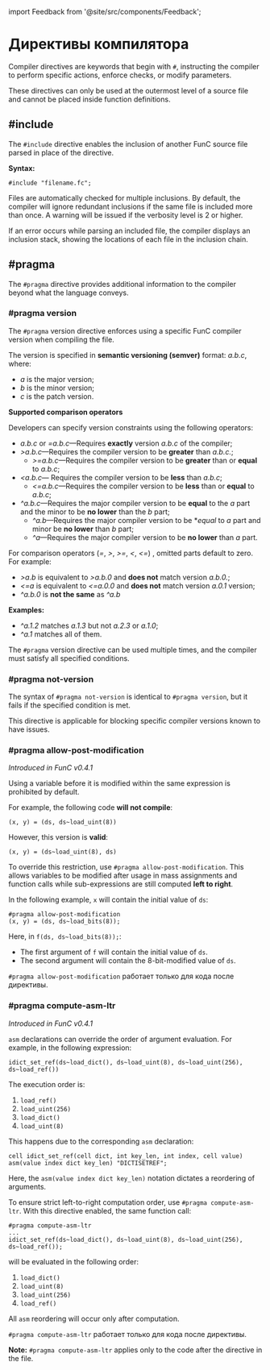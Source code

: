 import Feedback from '@site/src/components/Feedback';

# Директивы компилятора

Compiler directives are keywords that begin with `#`, instructing the compiler to perform specific actions, enforce checks, or modify parameters.

These directives can only be used at the outermost level of a source file and cannot be placed inside function definitions.

## #include

The `#include` directive enables the inclusion of another FunC source file parsed in place of the directive.

**Syntax:**

```func
#include "filename.fc";
```

Files are automatically checked for multiple inclusions. By default, the compiler will ignore redundant inclusions if the same file is included more than once. A warning will be issued if the verbosity level is 2 or higher.

If an error occurs while parsing an included file, the compiler displays an inclusion stack, showing the locations of each file in the inclusion chain.

## #pragma

The `#pragma` directive provides additional information to the compiler beyond what the language conveys.

### #pragma version

The `#pragma` version directive enforces using a specific FunC compiler version when compiling the file.

The version is specified in **semantic versioning (semver)** format: _a.b.c_, where:

- _a_ is the major version;
- _b_ is the minor version;
- _c_ is the patch version.

**Supported comparison operators**

Developers can specify version constraints using the following operators:

- _a.b.c_ or _=a.b.c_—Requires **exactly** version _a.b.c_ of the compiler;
- _>a.b.c_—Requires the compiler version to be **greater** than _a.b.c._;
  - _>=a.b.c_—Requires the compiler version to be **greater** than or **equal** to _a.b.c_;
- _\<a.b.c_— Requires the compiler version to be **less** than _a.b.c_;
  - _\<=a.b.c_—Requires the compiler version to be **less** than or **equal** to _a.b.c_;
- _^a.b.c_—Requires the major compiler version to be **equal** to the _a_ part and the minor to be **no lower** than the _b_ part;
  - _^a.b_—Requires the major compiler version to be \*_equal_ to _a_ part and minor be **no lower** than _b_ part;
  - _^a_—Requires the major compiler version to be **no lower** than _a_ part.

For comparison operators (_=_, _>_, _>=_, _\<_, _\<=_) , omitted parts default to zero.
For example:

- _>a.b_ is equivalent to _>a.b.0_ and **does not** match version _a.b.0._;
- _\<=a_ is equivalent to _\<=a.0.0_ and **does not** match version _a.0.1_ version;
- _^a.b.0_ is **not the same** as _^a.b_

**Examples:**

- _^a.1.2_ matches _a.1.3_ but not _a.2.3_ or _a.1.0_;
- _^a.1_ matches all of them.

The `#pragma` version directive can be used multiple times, and the compiler must satisfy all specified conditions.

### #pragma not-version

The syntax of `#pragma not-version` is identical to `#pragma version`, but it fails if the specified condition is met.

This directive is applicable for blocking specific compiler versions known to have issues.

### #pragma allow-post-modification

_Introduced in FunC v0.4.1_

Using a variable before it is modified within the same expression is prohibited by default.

For example, the following code **will not compile**:

```func
(x, y) = (ds, ds~load_uint(8))
```

However, this version is **valid**:

```func
(x, y) = (ds~load_uint(8), ds)
```

To override this restriction, use `#pragma allow-post-modification`. This allows variables to be modified after usage in mass assignments and function calls while sub-expressions are still computed **left to right**.

In the following example, `x` will contain the initial value of `ds`:

```func
#pragma allow-post-modification
(x, y) = (ds, ds~load_bits(8)); 
```

Here, in `f(ds, ds~load_bits(8));`:

- The first argument of `f` will contain the initial value of `ds`.
- The second argument will contain the 8-bit-modified value of `ds`.

`#pragma allow-post-modification` работает только для кода после директивы.

### #pragma compute-asm-ltr

_Introduced in FunC v0.4.1_

`asm` declarations can override the order of argument evaluation. For example, in the following expression:

```func
idict_set_ref(ds~load_dict(), ds~load_uint(8), ds~load_uint(256), ds~load_ref())
```

The execution order is:

1. `load_ref()`
2. `load_uint(256)`
3. `load_dict()`
4. `load_uint(8)`

This happens due to the corresponding `asm` declaration:

```func
cell idict_set_ref(cell dict, int key_len, int index, cell value) asm(value index dict key_len) "DICTISETREF";
```

Here, the `asm(value index dict key_len)` notation dictates a reordering of arguments.

To ensure strict left-to-right computation order, use `#pragma compute-asm-ltr`. With this directive enabled, the same function call:

```func
#pragma compute-asm-ltr
...
idict_set_ref(ds~load_dict(), ds~load_uint(8), ds~load_uint(256), ds~load_ref());
```

will be evaluated in the following order:

1. `load_dict()`
2. `load_uint(8)`
3. `load_uint(256)`
4. `load_ref()`

All `asm` reordering will occur only after computation.

`#pragma compute-asm-ltr` работает только для кода после директивы.

**Note:** `#pragma compute-asm-ltr` applies only to the code after the directive in the file. <Feedback />

